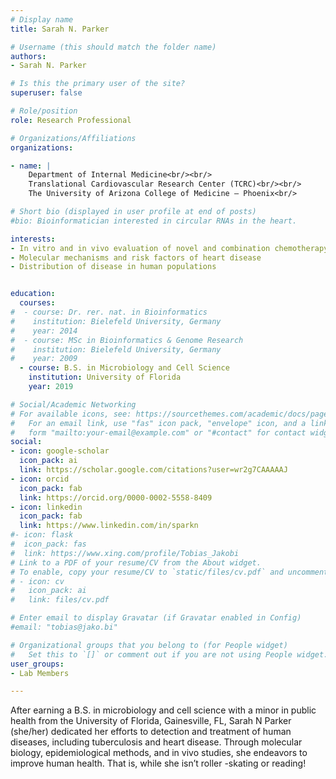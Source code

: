 ```yaml
---
# Display name
title: Sarah N. Parker

# Username (this should match the folder name)
authors:
- Sarah N. Parker

# Is this the primary user of the site?
superuser: false

# Role/position
role: Research Professional

# Organizations/Affiliations
organizations:

- name: | 
    Department of Internal Medicine<br/><br/>
    Translational Cardiovascular Research Center (TCRC)<br/><br/>
    The University of Arizona College of Medicine – Phoenix<br/>

# Short bio (displayed in user profile at end of posts)
#bio: Bioinformatician interested in circular RNAs in the heart.

interests:
- In vitro and in vivo evaluation of novel and combination chemotherapy treatments 
- Molecular mechanisms and risk factors of heart disease 
- Distribution of disease in human populations 


education:
  courses:
#  - course: Dr. rer. nat. in Bioinformatics
#    institution: Bielefeld University, Germany
#    year: 2014
#  - course: MSc in Bioinformatics & Genome Research
#    institution: Bielefeld University, Germany
#    year: 2009
  - course: B.S. in Microbiology and Cell Science
    institution: University of Florida
    year: 2019

# Social/Academic Networking
# For available icons, see: https://sourcethemes.com/academic/docs/page-builder/#icons
#   For an email link, use "fas" icon pack, "envelope" icon, and a link in the
#   form "mailto:your-email@example.com" or "#contact" for contact widget.
social:
- icon: google-scholar
  icon_pack: ai
  link: https://scholar.google.com/citations?user=wr2g7CAAAAAJ 
- icon: orcid
  icon_pack: fab
  link: https://orcid.org/0000-0002-5558-8409
- icon: linkedin
  icon_pack: fab
  link: https://www.linkedin.com/in/sparkn
#- icon: flask
#  icon_pack: fas
#  link: https://www.xing.com/profile/Tobias_Jakobi
# Link to a PDF of your resume/CV from the About widget.
# To enable, copy your resume/CV to `static/files/cv.pdf` and uncomment the lines below.
# - icon: cv
#   icon_pack: ai
#   link: files/cv.pdf

# Enter email to display Gravatar (if Gravatar enabled in Config)
#email: "tobias@jako.bi"

# Organizational groups that you belong to (for People widget)
#   Set this to `[]` or comment out if you are not using People widget.
user_groups:
- Lab Members

---
```

After earning a B.S. in microbiology and cell science with a minor in public health from the University of Florida, Gainesville, FL, Sarah N Parker (she/her) dedicated her efforts to detection and treatment of human diseases, including tuberculosis and heart disease. Through molecular biology, epidemiological methods, and in vivo studies, she endeavors to improve human health. That is, while she isn’t roller -skating or reading!
